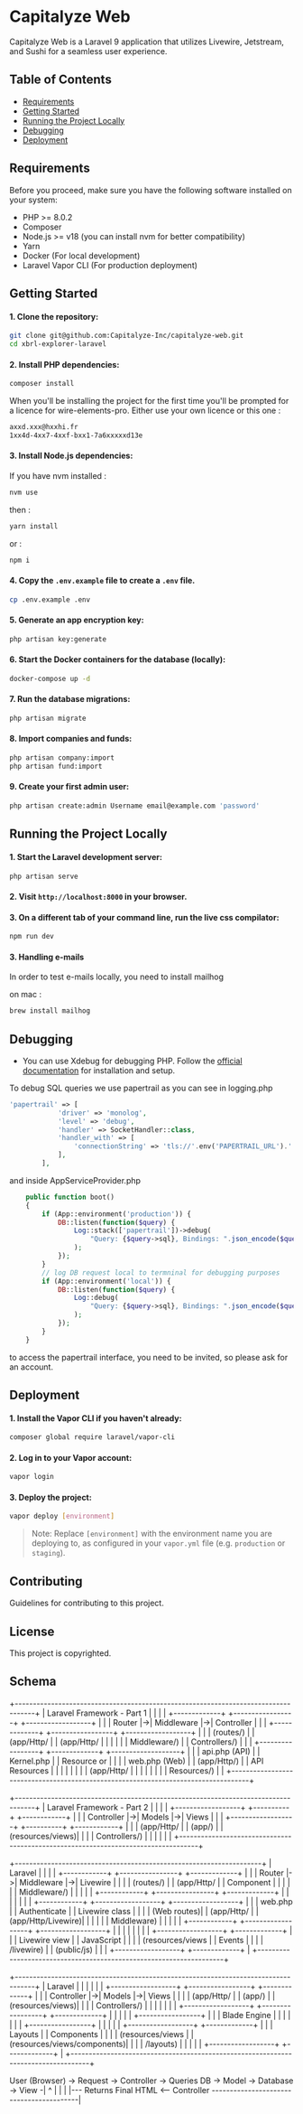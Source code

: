 # Capitalyze Web

Capitalyze Web is a Laravel 9 application that utilizes Livewire, Jetstream, and Sushi for a seamless user experience.

## Table of Contents

- [Requirements](#requirements)
- [Getting Started](#getting-started)
- [Running the Project Locally](#running-the-project-locally)
- [Debugging](#debugging)
- [Deployment](#deployment)

## Requirements

Before you proceed, make sure you have the following software installed on your system:

- PHP >= 8.0.2
- Composer
- Node.js >= v18 (you can install nvm for better compatibility)
- Yarn
- Docker (For local development)
- Laravel Vapor CLI (For production deployment)

## Getting Started

#### 1. Clone the repository:

```sh
git clone git@github.com:Capitalyze-Inc/capitalyze-web.git
cd xbrl-explorer-laravel
```

#### 2. Install PHP dependencies:

```sh
composer install
```
When you'll be installing the project for the first time you'll be prompted for a licence for wire-elements-pro. Either use your own licence or this one :
```sh
axxd.xxx@hxxhi.fr
1xx4d-4xx7-4xxf-bxx1-7a6xxxxxd13e
```

#### 3. Install Node.js dependencies:
If you have nvm installed :
```sh
nvm use
```
then :
```sh
yarn install
```
or : 
```sh
npm i
```

#### 4. Copy the `.env.example` file to create a `.env` file.

```sh
cp .env.example .env
```

#### 5. Generate an app encryption key:

```sh
php artisan key:generate
```

#### 6. Start the Docker containers for the database (locally):

```sh
docker-compose up -d
```

#### 7. Run the database migrations:

```sh
php artisan migrate
```

#### 8. Import companies and funds:

```sh
php artisan company:import
php artisan fund:import
```

#### 9. Create your first admin user:

```sh
php artisan create:admin Username email@example.com 'password'
```

## Running the Project Locally

#### 1. Start the Laravel development server:

```sh
php artisan serve
```

#### 2. Visit `http://localhost:8000` in your browser.

#### 3. On a different tab of your command line, run the live css compilator:

```sh
npm run dev
```

#### 3. Handling e-mails

In order to test e-mails locally, you need to install mailhog

on mac :

```sh
brew install mailhog
```

## Debugging

- You can use Xdebug for debugging PHP. Follow the [official documentation](https://xdebug.org/docs/install) for installation and setup.

To debug SQL queries we use papertrail as you can see in logging.php

```php
'papertrail' => [
            'driver' => 'monolog',
            'level' => 'debug',
            'handler' => SocketHandler::class,
            'handler_with' => [
                'connectionString' => 'tls://'.env('PAPERTRAIL_URL').':'.env('PAPERTRAIL_PORT'),
            ],
        ],
```
and inside AppServiceProvider.php

```php
    public function boot()
    {
        if (App::environment('production')) {
            DB::listen(function($query) {
                Log::stack(['papertrail'])->debug(
                    "Query: {$query->sql}, Bindings: ".json_encode($query->bindings).", Time: {$query->time}"
                );
            });
        }
        // log DB request local to termninal for debugging purposes
        if (App::environment('local')) {
            DB::listen(function($query) {
                Log::debug(
                    "Query: {$query->sql}, Bindings: ".json_encode($query->bindings).", Time: {$query->time}"
                );
            });
        }
    }
```
to access the papertrail interface, you need to be invited, so please ask for an account.

## Deployment

#### 1. Install the Vapor CLI if you haven't already:

```sh
composer global require laravel/vapor-cli
```

#### 2. Log in to your Vapor account:

```sh
vapor login
```

#### 3. Deploy the project:

```sh
vapor deploy [environment]
```

> Note: Replace `[environment]` with the environment name you are deploying to, as configured in your `vapor.yml` file (e.g. `production` or `staging`).

## Contributing

Guidelines for contributing to this project.

## License

This project is copyrighted.

## Schema

+-----------------------------------------------------------------------------------+
|                                Laravel Framework - Part 1                         |
|                                                                                   |
|  +-------------+  +-----------------+  +------------------+                       |
|  | Router      |->| Middleware      |->| Controller       |                       |
|  +-------------+  +-----------------+  +------------------+                       |
|  | (routes/)   |  | (app/Http/      |  | (app/Http/       |                       |
|  |             |  | Middleware/)    |  | Controllers/)    |                       |
|  +-----------------+  +-------------+  +-------------------+                      |
|  | api.php (API)  |  | Kernel.php  |  | Resource or       |                       |
|  | web.php (Web)  |  | (app/Http/) |  | API Resources     |                       |
|  |                |  |             |  | (app/Http/        |                       |
|  |                |  |             |  | Resources/)       |                       |
+-----------------------------------------------------------------------------------+


+-----------------------------------------------------------------------------------+
|                                Laravel Framework - Part 2                         |
|                                                                                   |
|   +------------------+  +----------+  +------------+                               |
|   | Controller       |->| Models   |->| Views      |                               |
|   +------------------+  +----------+  +------------+                               |
|   | (app/Http/       |  | (app/)   |  | (resources/views)|                         |
|   | Controllers/)    |  |          |  |                  |                         |
+-----------------------------------------------------------------------------------+


+--------------------------------------------------------------------+
|                               Laravel                              |
|                                                                    |
|  +------------+  +----------------+  +-------------+               |
|  | Router     |->| Middleware     |->| Livewire    |               |
|  | (routes/)  |  | (app/Http/     |  | Component   |               |
|  |            |  | Middleware/)   |  |             |               |
|  +------------+  +----------------+  +-------------+               |
|        |                      |                       |             |
|  +------------+  +------------------+  +------------------+         |
|  | web.php    |  | Authenticate    |  | Livewire class   |         |
|  | (Web routes)|  | (app/Http/      |  | (app/Http/Livewire)|      |
|  |            |  | Middleware)     |  |                  |         |
|  +------------+  +------------------+  +------------------+         |
|                                                                    |
|        |                       |                                    |
|  +------------------+  +-------------+                              |
|  | Livewire view    |  | JavaScript  |                              |
|  | (resources/views |  | Events      |                              |
|  | /livewire)       |  | (public/js) |                              |
|  +------------------+  +-------------+                              |
+--------------------------------------------------------------------+



+-----------------------------------------------------------------------------------+
|                                       Laravel                                     |
|                                                                                   |
|                                                                                   |
|   +------------------+  +-----------------+  +-------------+                      |
|   | Controller       |->| Models          |->| Views       |                      |
|   | (app/Http/       |  | (app/)          |  | (resources/views)|                |
|   | Controllers/)    |  |                 |  |                 |                  |
|   +------------------+  +-----------------+  +-------------+                      |
|                                                           |                      |
|                                         +-----------------+                      |
|                                         | Blade Engine    |                      |
|                                         |                 |                      |
|                                         +-----------------+                      |
|                                                           |                      |
|                         +------------------+  +-------------+                    |
|                         | Layouts           |  | Components  |                    |
|                         | (resources/views  |  | (resources/views/components)|   |
|                         | /layouts)         |  |                 |               |
|                         +------------------+  +-------------+                    |
+-----------------------------------------------------------------------------------+


 User (Browser) -> Request -> Controller -> Queries DB -> Model -> Database -> View -|
 	 ^																				 |
 	 | 														     					 |
     |--- Returns Final HTML <-- Controller	-----------------------------------------|





